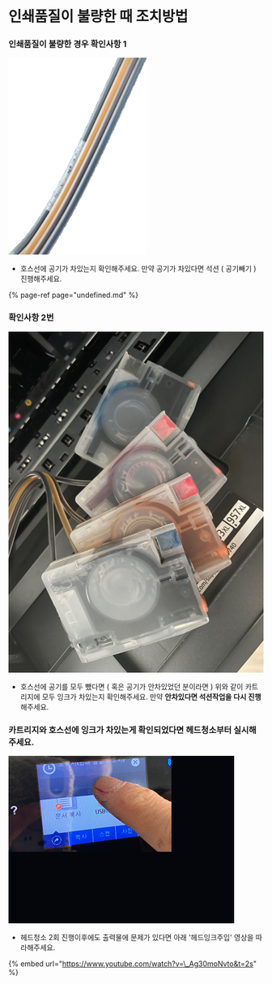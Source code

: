 # 인쇄품질이 불량한 때 조치방법

### 인쇄품질이 불량한 경우 확인사항 1

![&#xD638;&#xC2A4;&#xC120;&#xC5D0; &#xACF5;&#xAE30; &#xCC28;&#xC788;&#xB294; &#xBAA8;&#xC2B5;](../../.gitbook/assets/.png%20%282%29.png)

* 호스선에 공기가 차있는지 확인해주세요. 만약 공기가 차있다면 석션 \( 공기빼기 \) 진행해주세요.

{% page-ref page="undefined.md" %}

### 확인사항 2번

![](../../.gitbook/assets/.jpg%20%282%29.jpeg)

* 호스선에 공기를 모두 뺐다면 \( 혹은 공기가 안차있었던 분이라면 \)  위와 같이 카트리지에 모두 잉크가 차있는지 확인해주세요. 만약 **안차있다면 석션작업을 다시 진행**해주세요.

### 카트리지와 호스선에 잉크가 차있는게 확인되었다면 헤드청소부터 실시해주세요.

![&#xD5E4;&#xB4DC;&#xCCAD;&#xC18C; &#xBC29;&#xBC95;](../../.gitbook/assets/.gif%20%282%29.gif)

* 헤드청소 2회 진행이후에도 출력물에 문제가 있다면 아래 '헤드잉크주입' 영상을 따라해주세요.

{% embed url="https://www.youtube.com/watch?v=\_Ag30moNvto&t=2s" %}



